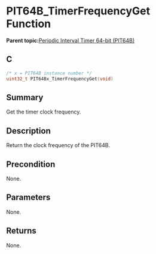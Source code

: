 # PIT64B\_TimerFrequencyGet Function

**Parent topic:**[Periodic Interval Timer 64-bit \(PIT64B\)](GUID-B475B881-2B64-4953-9C9F-B287601A380E.md)

## C

```c
/* x = PIT64B instance number */
uint32_t PIT64Bx_TimerFrequencyGet(void)
```

## Summary

Get the timer clock frequency.

## Description

Return the clock frequency of the PIT64B.

## Precondition

None.

## Parameters

None.

## Returns

None.

